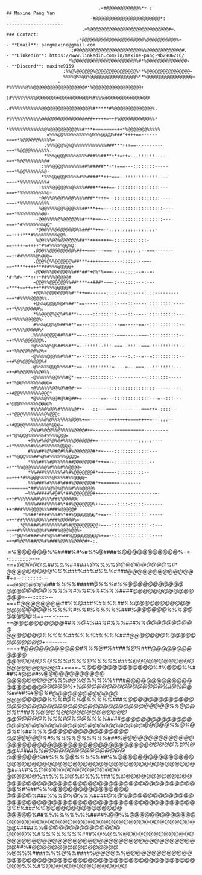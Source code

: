 
                                      .=#@@@@@@@@@@@@%*+-:                                          ## Maxine Pang Yan
                                   -#@@@@@@@@@@@@@@@@@@@@@@@@*:                                     ---------------------
                                .+%@@@@@@@@@@@@@@@@@@@@@@@@@@@@@#=.                                 ### Contact:
                              :*@@@@@@@@@@@@@@@@@@@@@@@%@@@@@@@@@@@%=                               - **Email**: pangmaxine@gmail.com
                            :#@@@@@@@@@@@@@@@@@@@@@@@@%%@@@@@@@@@@@@@#.                             - **LinkedIn**: https://www.linkedin.com/in/maxine-pang-9b2906216/
                           *%@@@@@@@@@@@@@@@@@@@@@@@%#*%@@@@@@@@@@@@@@@-                            - **Discord**: maxine9159
                         :%%@%@@@@@@%@@@@@@@@@@@@@@@%**%@@@@@@@@@@@@@@@@=                           
                        -%%%%@%%@@%@@@@@@@@@@@@@@@@@%**%@@@@@@@@@@@@@@@@@=                          
                       -#%%%%%%@%%@@@@@@@@@@@@@@@@@@@#*%@@@@@@@@@@@@@@@@@@+                         
                      :#%%%%%%%%%@@@@@@@@@@@@@@@@@@@@%#%%%@@@@@@@@@@@@@@@@@-                        
                     .#%%%%%%%%%%%@@@@@@@@@@@@@@@@@@%#*****#%@@@@@@@@@@@@@@%.                       
                     #%%%%%%%%%%%%@@@@@@@@@@@@@@@@###+++++=++#%@@@@@@@@@@@%%*                       
                    *%%%%%%%%%%%%%@%@@@@@@@@@@%%#***+========++*%@@@@@@@%%%%%                       
                   =%%%@@%%%%%%%%%%@%%%@@@@%###*++++==------===+*%@@@@@@%%%%%=                      
                  .%%%@@@%@%@%%%%%%%%%%%%###***+++==----------==+*%@@@@%%%%%%%:                     
                  *%%%@@@@%%%%%%%%###%%##**+*+=++=---::::::----==+*%@@%%%%%%%@#                     
                 :%%%@@@@%%%%%%%##%#####**+*+===---::::::::-----==+*%@@%%%%%%%@-                    
                 *%%%@@@@@%%%%%#%%####**+++===--::::::::::::----==++*%%%%%%%%%%#                    
                :%%%%@@@@@%%@%%%%####**+++==-::::::::::::::::---===+*%%%%%%%%%%@-                   
                +@@%%@%@@%%@@%%%%###**+++=--:::::::::::::::::----===+*%%%%%%%%%%%                   
                %@@%%%%@@%@@@%%%##***++=---:::::::::::::::::::----==+*%%%%%%%%%@@-                  
               -@@@%%%%@%@@@@@%%#***+==---::::::::::::::::::::---===+*#%%%%%%%%@@*                  
               *@@@%%%@@@@@@@@%%###**++=--:::::::::::::::::-==++++***#%%%%%%%%%@@%.                 
               %@@%%%@@%@@@@@@%##**+++++++=-::::::::::::-==+++++=++++*#%#%%%%%@@%@:                 
              .@@@%%@@@@@@@@@%##++===---===--:::::::::--===-------==++##%%%%%@%@@@=                 
              .@@@%@%%@@@@@@%##***+++++===-----::::::--==-==+****++++**###%%%@@@@@+                 
              -@@@@%%@@@@@@%%##*##*+@%*%===-----::::--=--=-*#+%#=+**+++*##%%%@@@@@#                 
              =@@@%%@@@@@@%%##****++###*-==-:---::::---:-=-=***+==++=++*##%%%@@@@@#                 
              +@@%%@@@@@@@%%#**++==------::::----::----::::---------==+*#%%%%@@@@%%.                
              +@%%@@@@@%@#%##**==-----:::::::----::-----::::::::::----=+*%%%%@@@@@%.                
              *%%@@@@%@@%#%#**+=----:::::::::----::--=--:::::::::::---=+*%%%%@@@@@%-                
              #%%%@@@%@%##%#**==---:::::::::--==-----==--:::::::::::--=+*%%%%@@@@@%*                
             .%%%%@@@@@##%%#**==--::::::::::-===-----===-:::::::::::--=+*%%%%@@@@@@%.               
             :@%%%%@%@%##%%#**=--:::::..:::-===--:::--===-::::::::::--=+*%%@@@%@@%@%=               
             -@%%%%@@@%%#%%#**=--:::::.::::=-----:.:--=--=::::::::::--=+#%@%@@@%@@@%#               
             -@%%%%%@@@%%%%#*+==--:::::::::=----=---===---::::::::---=++#%@@@@%%%@@%%.              
             -@%%%%%%@@%%%#@*+==---:::::::::------------::::::::-----=+*%@@%%%%%%%@@@=              
             +@%%%%%%@@%@%#@#+==----------:::::::::::::::::----------=+#@@%%%%%%%%@@@*              
             *@%%%@%%@@#@%#@##+=-------==---:::::::::::::---=--:::---=*@@@%%%%%%%@@@@%.             
             #%%%%@%@@%#%%%%%@#+=---::---====---------===++=-::::--=+*@@@%%%%%%%%@%@@@:             
             %%%%%@%@%%%%%%%@@@%+==-------=++++++====++++=--::::--=+#@@@@%%%%%%%%@%@@@=             
            .@%%#%@@@%%@%%%%%@@@@#+=--------===========---------=+*@%@@@%%%%%%#%%%%@@@=             
            +@%%#%@@%@%@#%%%%@@@@@@#+=---------------:::::----=+*%%%%%%#%%%#%%%%%%@@@@-             
            #%%%##%@%@#@#%%#%@@@@@@@#*+=----:::::::::::::---=+*%@@@%%%##%@%#%%%%%%@@@@=             
            *%%%##%%#@%%%%%##@@@@@@@#*++==--:::::::::::::--=+**%%@@@%%%%%@%#%%%#%%@@@@=             
            *%%###%%%%%%%#%#%@@@@@@@#*++====-::::::::::--==+++*#%%@@@%%%%%@%%%%#%%@@@@+             
           .%%%###%#%%%#%###%@@@@@@@#*+=======--------========*##%%%%%@%@%@%%%#%%%@@@@%             
           =%%%#####%#@#%*##%@@@@@@@#++=-------------------=-=+*#%%%%%%@@%@%%%##%%@@@@@:            
          .%%%%####%%%%#%*##%@@@@@@@%++=-----::::-:::::-------++*###%%%@@@@%%%###%@@@@@#            
          *%%##*####%%%#%*##%@@@@@@@@*+==--::::::::::::::-----=++*##%%%%%@@%%%###%@@@@@%=           
        .*@%%###%#%%%%%%%#%#@@@@@@@@@@+==--::::::::::::::-:---==++#%%%%%%@@%#%###%@@@%@@%=          
     :-*@@%%####%##%@%%#%##%@@@@@@@@@@%+==--::::::::::::::----==+#%@@%%##@@%#%###%@@%%%@@@@#+-:.    
 .=%@@@@@@%%####%#%#%%@####%@@@@@@@@@@@%+=--::::::::::::::----==+@@@@@%##%%%######@%%%%@@@@@@@@@@%#*
@@@@@@@@@%%%###%##%#%%%####@@@@@@@@@@@@@#+=--:::::::::::::---==*@@@@@@@##%%%%#####@%%%#%%@@@@@@@@@@@
@@@@@@@@%%%%%#%%#%%#%%%####@@@@@@@@@@@@@@@*=---:::::::::---==+#@@@@@@@@##%%@###*%#%%%##%%@@@@@@@@@@@
@@@@@@@@%%%%%#%%#%%%%%%###%@@@@@@%%%@@@@@@@%*==---:-:-----==*@@@@@@@@@@##%%@#%##%#%%%###%%@@@@@@@@@@
@@@@@@@%%%%%##%%%%#%%%%###@@@@@@@%@@@@@@@@@@@@+==------===+#@@@@@@@@@@@#%%%@#%####%@%###@@@@@@@@@@@@
@@@@@@@%@%%%#%%%@%%%%%###%@@@@@@@@@@@@@@@@@@@@@@#+====+*%@@@@@@@@@@@@@%#%@@@%%###%#@@##%@@@@@@@@@@@@
@@@@@@@@@%%%#@%@%%%%%####@@@@@@@@@@@@@@@@@@@@@@@@@%*+%@@@@@@@@@@@@@@@@%#@%@@%####%#@@%#@@@@@@@@@@@@@
@@@@@@@@%%%#@%%@%%%%%###%@@@@@@@@@@@@@@@@@@@@@@@@@@@@@@@@@@@@@@@@@@@@@%%@@@@%####%%@@@%@@@@@@@@@@@@@
@@@@@@@%%%%#@%@@%%%%####@@@@@@@@@@@@@@@@@@@@@@@@@@@@@@@@@@@@@@@@@@@@@@%%@%@@%#%##%%%@@@@@@@@@@@@@@@@
@@@@@@@%#%%%%%@%%%%%###%@@@@@@@@@@@@@@@@@@@@@@@@@@@@@@@@@@@@@@@@@@@@@@@%@%@@@#####%%@@@@@@@@@@@@@@@@
@@@@@@%##%%%@@%%%%%##*%%@@@@@@@@@@@@@@@@@@@@@@@@@@@@@@@@@@@@@@@@@@@@@@@@@@@@@#####%%@@@@@@@@@@@@@@@@
@@@@@@%##%%%@@%@%%%###%%@@@@@@@@@@@@@@@@@@@@@@@@@@@@@@@@@@@@@@@@@@@@@@@@@@@@@%#%##%%%@@@@@@@@@@@@@@@
@@@@@%###%%%@%@%%%####@%@%@@@@@@@@@@@@@@@@@@@@@@@@@@@@@@@@@@@@@@@@@@@@@@@@@@@%#%###%%@@@@@@@@@@@@@@@
@@@@@%##%%%%%%%%%####%@@%%@@@@@@@@@@@@@@@@@@@@@@@@@@@@@@@@@@@@@@@@@@@@@@@@@@@@#####%%@@@@@@@@@@@@@@@
@@@@%%*#%%%%%%%%##*#%@%@%%@@@@@@@@@@@@@@@@@@@@@@@@@@@@@@@@@@@@@@@@@@@@@@@@@@@@@##%#@@@@@@@@@@@@@@@@@
%@%%%####%%%@%%####%@@@@%%@@@@@@@@@@@@@@@@@@@@@@@@@@@@@@@@@@@@@@@@@@@@@@@@@@@@@%%%#%@@@@@@@@@@@@@@@@
